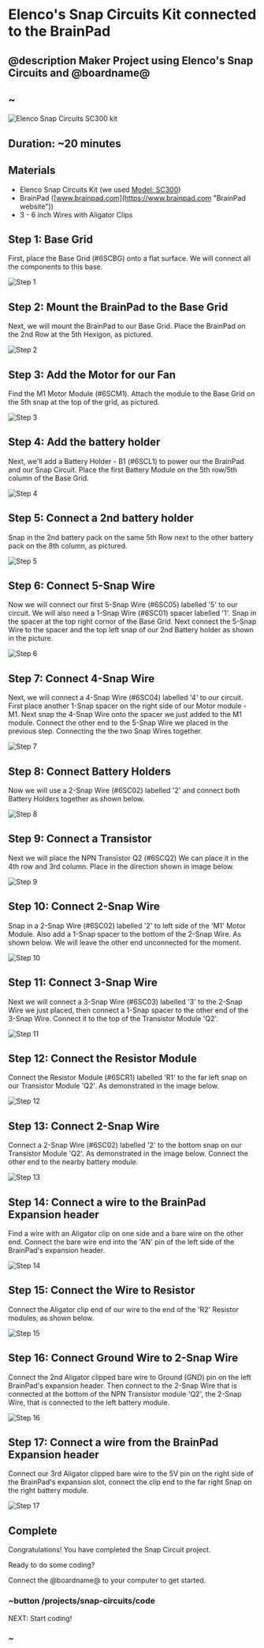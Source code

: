 # Elenco's Snap Circuits Kit connected to the BrainPad
## @description Maker Project using Elenco's Snap Circuits and @boardname@

## ~

![Elenco Snap Circuits SC300 kit](/static/cp/projects/snapCircuits/kit.jpg)

## Duration: ~20 minutes

## Materials
  * Elenco Snap Circuits Kit (we used [Model: SC300](https://www.elenco.com/brand/snap-circuits/ "Elenco website"))
  * BrainPad ([www.brainpad.com](https://www.brainpad.com "BrainPad website")) 
  * 3 - 6 inch Wires with Aligator Clips

## Step 1: Base Grid

First, place the Base Grid (#6SCBG) onto a flat surface. We will connect all the components to this base. 

![Step 1](/static/cp/projects/snap-circuits/step1.jpg)

## Step 2: Mount the BrainPad to the Base Grid

Next, we will mount the BrainPad to our Base Grid. Place the BrainPad on the 2nd Row at the 5th Hexigon, as pictured. 

![Step 2](/static/cp/projects/snap-circuits/step2.jpg)

## Step 3: Add the Motor for our Fan

Find the M1 Motor Module (#6SCM1). Attach the module to the Base Grid on the 5th snap at the top of the grid, as pictured. 

![Step 3](/static/cp/projects/snap-circuits/step3.jpg)

## Step 4: Add the battery holder

Next, we'll add a Battery Holder - B1 (#6SCL1) to power our the BrainPad and our Snap Circuit. Place the first Battery Module on the 5th row/5th column of the Base Grid. 

![Step 4](/static/cp/projects/snap-circuits/step4.jpg)

## Step 5: Connect a 2nd battery holder

Snap in the 2nd battery pack on the same 5th Row next to the other battery pack on the 8th column, as pictured.  

![Step 5](/static/cp/projects/snap-circuits/step5.jpg)

## Step 6: Connect 5-Snap Wire

Now we will connect our first 5-Snap Wire (#6SC05) labelled '5' to our circuit. We will also need a 1-Snap Wire (#6SC01) spacer labelled '1'. Snap in the spacer at the top right cornor of the Base Grid. Next connect the 5-Snap Wire to the spacer and the top left snap of our 2nd Battery holder as shown in the picture. 

![Step 6](/static/cp/projects/snap-circuits/step6.jpg)

## Step 7: Connect 4-Snap Wire

Next, we will connect a 4-Snap Wire (#6SC04) labelled '4' to our circuit. First place another 1-Snap spacer on the right side of our Motor module - M1. Next snap the 4-Snap Wire onto the spacer we just added to the M1 module. Connect the other end to the 5-Snap Wire we placed in the previous step. Connecting the the two Snap Wires together.  

![Step 7](/static/cp/projects/snapCircuits/step7.jpg)

## Step 8: Connect Battery Holders

Now we will use a 2-Snap Wire (#6SC02) labelled '2' and connect both Battery Holders together as shown below. 

![Step 8](/static/cp/projects/snap-circuits/step8.jpg)

## Step 9: Connect a Transistor

Next we will place the NPN Transistor Q2 (#6SCQ2) We can place it in the 4th row and 3rd column. Place in the direction shown in image below.   

![Step 9](/static/cp/projects/snapCircuits/step9.jpg)

## Step 10: Connect 2-Snap Wire

Snap in a 2-Snap Wire (#6SC02) labelled '2' to left side of the 'M1' Motor Module. Also add a 1-Snap spacer to the bottom of the 2-Snap Wire. As shown below. We will leave the other end unconnected for the moment. 

![Step 10](/static/cp/projects/snap-circuits/step10.jpg)

## Step 11: Connect 3-Snap Wire

Next we will connect a 3-Snap Wire (#6SC03) labelled '3' to the 2-Snap Wire we just placed, then connect a 1-Snap spacer to the other end of the 3-Snap Wire. Connect it to the top of the Transistor Module 'Q2'.

![Step 11](/static/cp/projects/snapCircuits/step11.jpg)

## Step 12: Connect the Resistor Module

Connect the Resistor Module (#6SCR1) labelled 'R1' to the far left snap on our Transistor Module 'Q2'. As demonstrated in the image below. 

![Step 12](/static/cp/projects/snap-circuits/step12.jpg)


## Step 13: Connect 2-Snap Wire

Connect a 2-Snap Wire (#6SC02) labelled '2' to the bottom snap on our Transistor Module 'Q2'. As demonstrated in the image below. Connect the other end to the nearby battery module. 

![Step 13](/static/cp/projects/snap-circuits/step13.jpg)

## Step 14: Connect a wire to the BrainPad Expansion header

Find a wire with an Aligator clip on one side and a bare wire on the other end. 
Connect the bare wire end into the 'AN' pin of the left side of the BrainPad's expansion header.  

![Step 14](/static/cp/projects/snap-circuits/step14.jpg)

## Step 15: Connect the Wire to Resistor

Connect the Aligator clip end of our wire to the end of the 'R2' Resistor modules, as shown below. 

![Step 15](/static/cp/projects/snap-circuits/step15.jpg)

## Step 16: Connect Ground Wire to 2-Snap Wire

Connect the 2nd Aligator clipped bare wire to Ground (GND) pin on the left BrainPad's expansion header. Then connect to the 2-Snap Wire that is connected at the bottom of the NPN Transistor module 'Q2', the 2-Snap Wire, that is connected to the left battery module. 

![Step 16](/static/cp/projects/snap-circuits/step16.jpg)

## Step 17: Connect a wire from the BrainPad Expansion header

Connect our 3rd Aligator clipped bare wire to the 5V pin on the right side of the BrainPad's expansion slot, connect the clip end to the far right Snap on the right battery module. 

![Step 17](/static/cp/projects/snap-circuits/step17.jpg)

## Complete

Congratulations! You have completed the Snap Circuit project. 

Ready to do some coding?

Connect the @boardname@ to your computer to get started.


### ~button /projects/snap-circuits/code
NEXT: Start coding!
### ~
